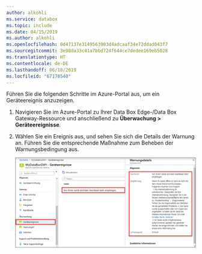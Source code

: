 ```yaml
---
author: alkohli
ms.service: databox
ms.topic: include
ms.date: 04/15/2019
ms.author: alkohli
ms.openlocfilehash: 0d47137e3149563903d4adcaaf34e72ddad043f7
ms.sourcegitcommit: 3e98da33c41a7bbd724f644ce7dedee169eb5028
ms.translationtype: HT
ms.contentlocale: de-DE
ms.lasthandoff: 06/18/2019
ms.locfileid: "67178540"
---
```

Führen Sie die folgenden Schritte im Azure-Portal aus, um ein Geräteereignis anzuzeigen.

1. Navigieren Sie im Azure-Portal zu Ihrer Data Box Edge-/Data Box Gateway-Ressource und anschließend zu **Überwachung > Geräteereignisse**.
2. Wählen Sie ein Ereignis aus, und sehen Sie sich die Details der Warnung an. Führen Sie die entsprechende Maßnahme zum Beheben der Warnungsbedingung aus.

    ![Auswählen von Ereignissen und Anzeigen von Details](media/data-box-edge-gateway-view-device-events/view-device-events.png)